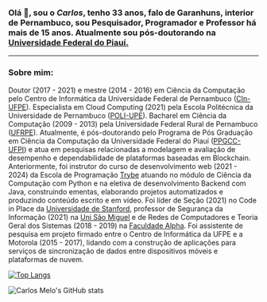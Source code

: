 ### Olá 👋, sou o *Carlos*, tenho 33 anos, falo de Garanhuns, interior de Pernambuco, sou Pesquisador, Programador e Professor há mais de 15 anos. Atualmente sou pós-doutorando na [Universidade Federal do Piauí.](https://sigaa.ufpi.br/sigaa/public/programa/apresentacao.jsf?lc=pt_BR&id=615)

----------------------------
### Sobre mim:
Doutor (2017 - 2021) e mestre (2014 - 2016) em Ciência da Computação pelo Centro de Informática da Universidade Federal de Pernambuco ([CIn-UFPE](https://portal.cin.ufpe.br/)). Especialista em Cloud Computing (2021) pela Escola Politécnica da Universidade de Pernambuco ([POLI-UPE](https://poli.br/)). Bacharel em Ciência da Computação (2009 - 2013) pela Universidade Federal Rural de Pernambuco ([UFRPE](https://www.ufrpe.br/)). Atualmente, é pós-doutorando pelo Programa de Pós Graduação em Ciência da Computação da Universidade Federal do Piauí ([PPGCC-UFPI](https://ufpi.br/)) e atua em pesquisas relacionadas a modelagem e avaliação de desempenho e dependabilidade de plataformas baseadas em Blockchain. Anteriormente, foi instrutor do curso de desenvolvimento web (2021 - 2024) da Escola de Programação [Trybe](https://www.betrybe.com/) atuando no módulo de Ciência da Computação com Python e na eletiva de desenvolvimento Backend com Java, construindo ementas, elaborando projetos automatizados e produzindo conteúdo escrito e em vídeo. Foi líder de Seção (2021) no Code in Place da [Universidade de Stanford](https://codeinplace.stanford.edu/), professor de Segurança da Informação (2021) na [Uni São Miguel](https://www.unisaomiguel.edu.br) e de Redes de Computadores e Teoria Geral dos Sistemas (2018 - 2019) na [Faculdade Alpha](https://faculdade.alpha.edu.br/). Foi assistente de pesquisa em projeto firmado entre o Centro de Informática da UFPE e a Motorola (2015 - 2017), lidando com a construção de aplicações para serviços de sincronização de dados entre dispositivos móveis e plataformas de nuvem.

<!--
**casm3/casm3** is a ✨ _special_ ✨ repository because its `README.md` (this file) appears on your GitHub profile.

Here are some ideas to get you started:

- 🔭 I’m currently working on ...
- 🌱 I’m currently learning ...
- 👯 I’m looking to collaborate on ...
- 🤔 I’m looking for help with ...
- 💬 Ask me about ...
- 📫 How to reach me: ...
- 😄 Pronouns: ...
- ⚡ Fun fact: ...
-->

[![Top Langs](https://github-readme-stats.vercel.app/api/top-langs/?username=casm3&count_private=true&langs_count=8&theme=tokyonight)](https://github.com/casm3/github-readme-stats)

![Carlos Melo's GitHub stats](https://github-readme-stats.vercel.app/api?username=casm3&count_private=true&show_icons=true&theme=tokyonight)
